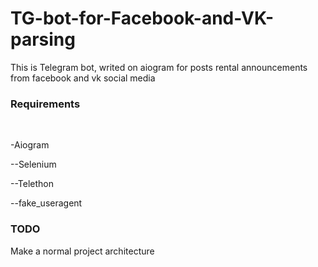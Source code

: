 # TG-bot-for-Facebook-and-VK-parsing
This is Telegram bot, writed on aiogram for posts rental announcements from facebook and vk social media
<h3>Requirements</h3><br>
<p>-Aiogram</p>
<p>--Selenium</p>
<p>--Telethon</p>
<p>--fake_useragent</p>

<p>
<h3> TODO </h3>
</p>
<p>Make a normal project architecture</p>
